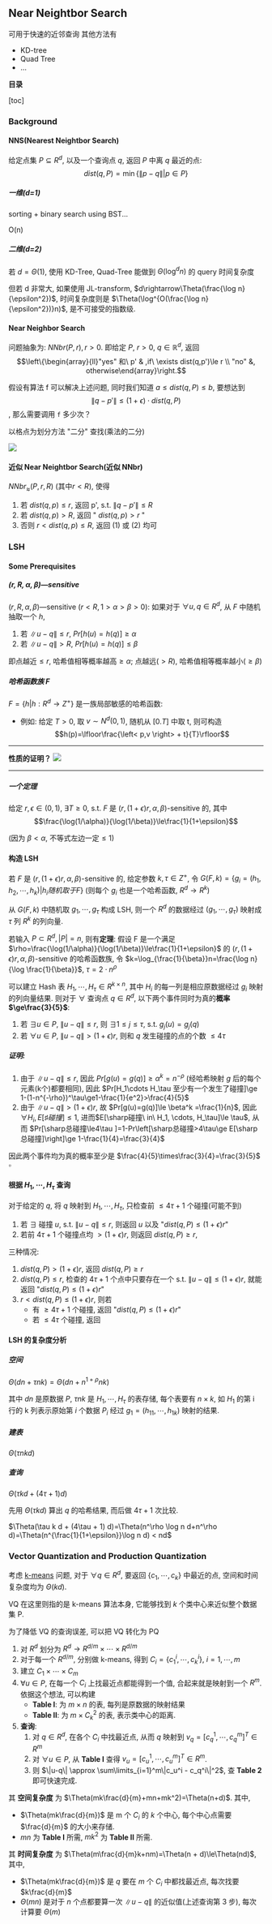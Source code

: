 ## Near Neightbor Search

可用于快速的近邻查询
其他方法有
- KD-tree
- Quad Tree
- ...


**目录**

[toc]

### Background

#### NNS(Nearest Neightbor Search)

给定点集 $P\subseteq R^d$, 以及一个查询点 $q$, 返回 $P$ 中离 $q$ 最近的点:
$$dist(q, P)=\min\{\|p-q\|\big|p\in P\}$$

##### 一维(d=1)

sorting + binary search
using BST...

O(n)

##### 二维(d=2)

若 $d = \Theta(1)$, 使用 KD-Tree, Quad-Tree 能做到 $\Theta(\log^d n)$ 的 query 时间复杂度

但若 d 非常大, 如果使用 JL-transform, $d\rightarrow\Theta(\frac{\log n}{\epsilon^2})$, 时间复杂度则是 $\Theta(\log^{O(\frac{\log n}{\epsilon^2})}n)$, 是不可接受的指数级.

#### Near Neighbor Search

问题抽象为: $NNbr(P,r), r>0$. 即给定 $P$, $r>0$, $q\in\mathbb{R}^d$, 返回
$$\left\{\begin{array}{ll}"yes" 和\ p' & ,if\ \exists dist(q,p')\le r \\ "no" &, otherwise\end{array}\right.$$

假设有算法 f 可以解决上述问题, 同时我们知道 $a\le dist(q, P)\le b$, 
要想达到 $$\|q-p'\|\le(1+\epsilon)\cdot dist(q,P)$$, 那么需要调用 `f` 多少次？

以格点为划分方法 "二分" 查找(乘法的二分)

![](image/notes-4.invokef.png)

#### 近似 Near Neightbor Search(近似 NNbr)

$NNbr_\approx(P, r, R)$ (其中$r<R$), 使得
1. 若 $dist(q,p)\le r$, 返回 p', s.t. $\|q-p'\|\le R$
2. 若 $dist(q,p)>R$, 返回 " $dist(q,p)> r$ "
3. 否则 $r< dist(q,p)\le R$, 返回 (1) 或 (2) 均可

### LSH

#### Some Prerequisites

##### $(r,R,\alpha,\beta)$—sensitive

$(r,R,\alpha,\beta)$—sensitive ($r< R, 1>\alpha>\beta>0$): 如果对于 $\forall u,q\in R^d$, 从 $F$ 中随机抽取一个 $h$,
1. 若 $\|u-q\|\le r$, $Pr[ h(u)=h(q) ] \ge \alpha$
2. 若 $\|u-q\|> R$, $Pr[ h(u) = h(q) ] \le \beta$

即点越近$\le r$, 哈希值相等概率越高$\ge\alpha$; 点越远($>R$), 哈希值相等概率越小($\ge\beta$)

##### 哈希函数族 F
$F=\{h|h: R^d\rightarrow Z^+\}$ 是一族局部敏感的哈希函数:
- 例如: 给定 $T>0$, 取 $v\sim N^d(0,1)$, 随机从 $[0.T]$ 中取 t, 则可构造$$h(p)=\lfloor\frac{\left< p,v \right> + t}{T}\rfloor$$

-----
**性质的证明？**
![](image/notes4-LSHhashfunction.png)

-----

##### 一个定理

给定 $r,\epsilon\in (0,1)$, $\exists T\ge 0$, s.t. $F$ 是 $(r,(1+\epsilon)r, \alpha,\beta)$-sensitive 的, 其中
$$\frac{\log(1/\alpha)}{\log(1/\beta)}\le\frac{1}{1+\epsilon}$$

(因为 $\beta<\alpha$, 不等式左边一定$\le 1$)

#### 构造 LSH 

若 $F$ 是 $(r,(1+\epsilon)r, \alpha,\beta)$-sensitive 的, 给定参数 $k, \tau\in Z^+$, 
令 $G(F,k)=\{\left.g_i=(h_1,h_2,\cdots,h_k)\right|h_i随机取于 F\}$
(则每个 $g_i$ 也是一个哈希函数, $R^d\rightarrow R^k$)

从 $G(F,k)$ 中随机取 $g_1,\cdots,g_\tau$ 构成 LSH, 则一个 $R^d$ 的数据经过 $(g_1,\cdots,g_\tau)$ 映射成 $\tau$ 列 $R^k$ 的列向量.

若输入 $P\subset R^d, |P|=n$, 则有**定理**:
假设 F 是一个满足 $\rho=\frac{\log(1/\alpha)}{\log(1/\beta)}\le\frac{1}{1+\epsilon}$ 的 $(r,(1+\epsilon)r, \alpha,\beta)$-sensitive 的哈希函数族, 
令 $k=\log_{\frac{1}{\beta}}n=\frac{\log n}{\log \frac{1}{\beta}}$, $\tau=2\cdot n^\rho$

可以建立 Hash 表 $H_1,\cdots,H_\tau \in R^{k\times n}$, 其中 $H_i$ 的每一列是相应原数据经过 $g_i$ 映射的列向量结果. 则对于 $\forall$ 查询点 $q\in R^d$, 以下两个事件同时为真的**概率$\ge\frac{3}{5}$**:
1. 若 $\exists u\in P$, $\|u-q\|\le r$, 则 $\exists 1\le j \le \tau$, s.t. $g_j(u)=g_j(q)$
2. 若 $\forall u\in P$, $\|u-q\| > (1+\epsilon)r$, 则和 $q$ 发生碰撞的点的个数 $\le 4\tau$

##### 证明:

1. 由于 $\|u-q\|\le r$, 因此 $Pr[g(u)=g(q)]\ge\alpha^k=n^{-\rho}$ (经哈希映射 $g$ 后的每个元素(k个)都要相同), 
因此 $Pr[H_1\cdots H_\tau 至少有一个发生了碰撞]\ge 1-(1-n^{-\rho})^\tau\ge1-\frac{1}{e^2}>\frac{4}{5}$
2. 由于 $\|u-q\| > (1+\epsilon)r$, 故 $Pr[g(u)=g(q)]\le \beta^k =\frac{1}{n}$, 
因此 $\forall H_i, E[\sharp 碰撞]\le 1$, 
进而$E[\sharp碰撞\ in\  H_1, \cdots, H_\tau]\le \tau$, 
从而 $Pr[\sharp总碰撞\le4\tau ]=1-Pr\left[\sharp总碰撞>4\tau\ge E[\sharp总碰撞]\right]\ge 1-\frac{1}{4}=\frac{3}{4}$

因此两个事件均为真的概率至少是 $\frac{4}{5}\times\frac{3}{4}=\frac{3}{5}$ $\square$

#### 根据 $H_1,\cdots,H_\tau$ 查询

对于给定的 $q$, 将 $q$ 映射到 $H_1,\cdots,H_\tau$, 只检查前 $\le 4\tau+1$ 个碰撞(可能不到)
1. 若 $\exists$ 碰撞 $u$, s.t. $\|u-q\| \le r$, 则返回 $u$ 以及 "$dist(q,P)\le (1+\epsilon)r$"
2. 若前 $4\tau + 1$ 个碰撞点均 $>(1+\epsilon)r$, 则返回 $dist(q,P)\ge r$, 
   
三种情况:
1. $dist(q,P)>(1+\epsilon)r$, 返回 $dist(q,P)\ge r$ 
2. $dist(q,P)\le r$, 检查的 $4\tau + 1$ 个点中只要存在一个 s.t. $\|u-q\|\le(1+\epsilon)r$, 就能返回 "$dist(q,P)\le (1+\epsilon)r$"
3. $r < dist(q,P) \le (1+\epsilon)r$, 则若
    - 有 $\ge 4\tau +1$ 个碰撞, 返回 "$dist(q,P)\le (1+\epsilon)r$"
    - 若 $\le 4\tau$ 个碰撞, 返回
 
#### LSH 的复杂度分析

##### 空间

$\Theta(dn + \tau n k)=\Theta(dn + n^{1+\rho} n k)$

其中 $dn$ 是原数据 $P$, $\tau n k$ 是 $H_1,\cdots, H_\tau$ 的表存储, 每个表要有 $n\times k$, 如 $H_1$ 的第 i 行的 k 列表示原始第 $i$ 个数据 $P_i$ 经过 $g_1=(h_{11},\cdots,h_{1k})$ 映射的结果.

##### 建表

$\Theta(\tau nkd)$

##### 查询

$\Theta(\tau k d + (4\tau + 1) d)$

先用 $\Theta(\tau k d)$ 算出 $q$ 的哈希结果, 而后做 $4\tau + 1$ 次比较.

$\Theta(\tau k d + (4\tau + 1) d)=\Theta(n^\rho \log n d+n^\rho d)=\Theta(n^{\frac{1}{1+\epsilon}}\log n d) < nd$ 

### Vector Quantization and Production Quantization

考虑 [k-means](./8.cluster.md#connection-to-assignment-based-cluster) 问题, 对于 $\forall q \in R^d$, 要返回 $\{c_1,\cdots,c_k\}$ 中最近的点, 空间和时间复杂度均为 $\Theta(kd)$.

VQ 在这里则指的是 k-means 算法本身, 它能够找到 $k$ 个类中心来近似整个数据集 P.

为了降低 VQ 的查询误差, 可以把 VQ 转化为 PQ

1. 对 $R^d$ 划分为 $R^d \rightarrow R^{d/m} \times\cdots\times R^{d/m}$
2. 对于每一个 $R^{d/m}$, 分别做 k-means, 得到 $C_i=\{c_1^i, \cdots, c_k^i\},\ i=1,\cdots,m$ 
3. 建立 $C_1\times\cdots\times C_m$
4. $\forall u\in P$, 在每一个 $C_i$ 上找最近点都能得到一个值, 合起来就是映射到一个 $R^m$. 依据这个想法, 可以构建 
    - **Table I**: 为 $m\times n$ 的表, 每列是原数据的映射结果
    - **Table II**: 为 $m\times C_k^2$ 的表, 表示类中心的距离.
5. **查询**: 
   1. 对 $q\in R^d$, 在各个 $C_i$ 中找最近点, 从而 $q$ 映射到 $v_q=[c_q^1, \cdots, c_q^m]^T \in R^m$
   2. 对 $\forall u \in P$, 从 **Table I** 查得 $v_u=[c_u^1,\cdots, c_u^m]^T \in R^m$. 
   3. 则 $\|u-q\| \approx \sum\limits_{i=1}^m\|c_u^i - c_q^i\|^2$, 查 **Table 2** 即可快速完成.

其 **空间复杂度** 为 $\Theta(mk\frac{d}{m}+mn+mk^2)=\Theta(n+d)$. 其中,
- $\Theta(mk\frac{d}{m})$ 是 m 个 $C_i$ 的 $k$ 个中心, 每个中心点需要 $\frac{d}{m}$ 的大小来存储.
- $mn$ 为 **Table I** 所需, $mk^2$ 为 **Table II** 所需.

其 **时间复杂度** 为 $\Theta(m\frac{d}{m}k+nm)=\Theta(n + d)\le\Theta(nd)$, 其中,
- $\Theta(mk\frac{d}{m})$ 是 $q$ 要在 $m$ 个 $C_i$ 中都找最近点, 每次找要 $k\frac{d}{m}$
- $\Theta(mn)$ 是对于 $n$ 个点都要算一次 $\|u-q\|$ 的近似值(上述查询第 3 步), 每次计算要 $\Theta(m)$

